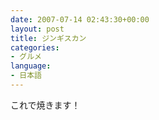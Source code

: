 ```yaml
---
date: 2007-07-14 02:43:30+00:00
layout: post
title: ジンギスカン
categories:
- グルメ
language:
- 日本語
---
```


これで焼きます！
